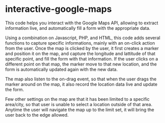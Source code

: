 # interactive-google-maps
This code helps you interact with the Google Maps API, allowing to extract information live, and automatically fill a form with the appropriate data.

Using a combination on Javascript, PHP, and HTML, this code adds several functions to capture specific informations, mainly with an on-click action from the user.
Once the map is clicked by the user, it first creates a marker and position it on the map, and capture the longitude and lattitude of that specific point, and fill the form with that information.
If the user clicks on a different point on that map, the marker move to that new location, and the form is automatically updated again with the new data.

The map also listen to the on-drag event, so that when the user drags the marker around on the map, it also record the location data live and update the form.

Few other settings on the map are that it has been limited to a specific area/city, so that user is unable to select a location outside of that area. Anytime the user will navigate the map up to the limit set, it will bring the user back to the edge allowed.
